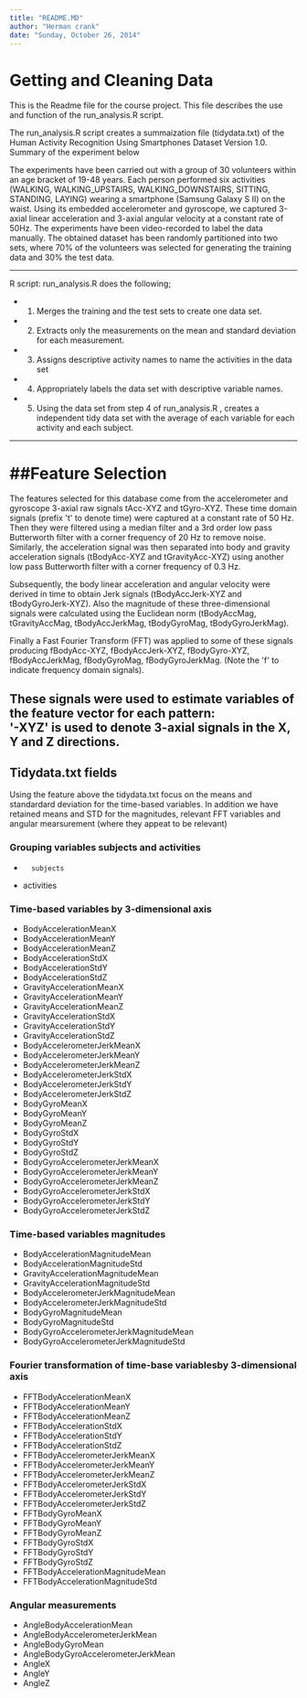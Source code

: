 ```yaml
---
title: "README.MD"
author: "Herman crank"
date: "Sunday, October 26, 2014"
---
```

Getting and Cleaning Data
==========================
This is the Readme file for the course project.  This file describes the use and function of the run_analysis.R script.

The run_analysis.R script creates a summaization file (tidydata.txt) of the Human Activity Recognition Using Smartphones Dataset Version 1.0.  Summary of the experiment below

The experiments have been carried out with a group of 30 volunteers within an age bracket of 19-48 years. Each person performed six activities (WALKING, WALKING_UPSTAIRS, WALKING_DOWNSTAIRS, SITTING, STANDING, LAYING) wearing a smartphone (Samsung Galaxy S II) on the waist. Using its embedded accelerometer and gyroscope, we captured 3-axial linear acceleration and 3-axial angular velocity at a constant rate of 50Hz. The experiments have been video-recorded to label the data manually. The obtained dataset has been randomly partitioned into two sets, where 70% of the volunteers was selected for generating the training data and 30% the test data.

--------------------------------------
R script:  run_analysis.R does the following;
* 1. Merges the training and the test sets to create one data set.
* 2. Extracts only the measurements on the mean and standard deviation for each measurement.
* 3. Assigns descriptive activity names to name the activities in the data set
* 4. Appropriately labels the data set with descriptive variable names. 
* 5. Using the data set from step 4 of run_analysis.R , creates a independent tidy data set with the average of each variable for each activity and each subject.

--------------------------------------------------------
##Feature Selection 
====================
The features selected for this database come from the accelerometer and gyroscope 3-axial raw signals tAcc-XYZ and tGyro-XYZ. These time domain signals (prefix 't' to denote time) were captured at a constant rate of 50 Hz. Then they were filtered using a median filter and a 3rd order low pass Butterworth filter with a corner frequency of 20 Hz to remove noise. Similarly, the acceleration signal was then separated into body and gravity acceleration signals (tBodyAcc-XYZ and tGravityAcc-XYZ) using another low pass Butterworth filter with a corner frequency of 0.3 Hz. 

Subsequently, the body linear acceleration and angular velocity were derived in time to obtain Jerk signals (tBodyAccJerk-XYZ and tBodyGyroJerk-XYZ). Also the magnitude of these three-dimensional signals were calculated using the Euclidean norm (tBodyAccMag, tGravityAccMag, tBodyAccJerkMag, tBodyGyroMag, tBodyGyroJerkMag). 

Finally a Fast Fourier Transform (FFT) was applied to some of these signals producing fBodyAcc-XYZ, fBodyAccJerk-XYZ, fBodyGyro-XYZ, fBodyAccJerkMag, fBodyGyroMag, fBodyGyroJerkMag. (Note the 'f' to indicate frequency domain signals). 

These signals were used to estimate variables of the feature vector for each pattern:  
'-XYZ' is used to denote 3-axial signals in the X, Y and Z directions.
-----------------------------
## Tidydata.txt fields
Using the feature above the tidydata.txt focus on the means and standardard deviation for the time-based variables.  In addition we have retained means and STD for the magnitudes, relevant FFT variables and angular mearsurement (where they appeat to be relevant)

### Grouping variables subjects and activities
*       subjects
*	activities
### Time-based variables by 3-dimensional axis
*	BodyAccelerationMeanX
*	BodyAccelerationMeanY
*	BodyAccelerationMeanZ
*	BodyAccelerationStdX
*	BodyAccelerationStdY
*	BodyAccelerationStdZ
*	GravityAccelerationMeanX
*	GravityAccelerationMeanY
*	GravityAccelerationMeanZ
*	GravityAccelerationStdX
*	GravityAccelerationStdY
*	GravityAccelerationStdZ
*	BodyAccelerometerJerkMeanX
*	BodyAccelerometerJerkMeanY
*	BodyAccelerometerJerkMeanZ
*	BodyAccelerometerJerkStdX
*	BodyAccelerometerJerkStdY
*	BodyAccelerometerJerkStdZ
*	BodyGyroMeanX
*	BodyGyroMeanY
*	BodyGyroMeanZ
*	BodyGyroStdX
*	BodyGyroStdY
*	BodyGyroStdZ
*	BodyGyroAccelerometerJerkMeanX
*	BodyGyroAccelerometerJerkMeanY
*	BodyGyroAccelerometerJerkMeanZ
*	BodyGyroAccelerometerJerkStdX
*	BodyGyroAccelerometerJerkStdY
*	BodyGyroAccelerometerJerkStdZ
### Time-based variables magnitudes
*	BodyAccelerationMagnitudeMean
*	BodyAccelerationMagnitudeStd
*	GravityAccelerationMagnitudeMean
*	GravityAccelerationMagnitudeStd
*	BodyAccelerometerJerkMagnitudeMean
*	BodyAccelerometerJerkMagnitudeStd
*	BodyGyroMagnitudeMean
*	BodyGyroMagnitudeStd
*	BodyGyroAccelerometerJerkMagnitudeMean
*	BodyGyroAccelerometerJerkMagnitudeStd
### Fourier transformation of time-base variablesby 3-dimensional axis
*	FFTBodyAccelerationMeanX
*	FFTBodyAccelerationMeanY
*	FFTBodyAccelerationMeanZ
*	FFTBodyAccelerationStdX
*	FFTBodyAccelerationStdY
*	FFTBodyAccelerationStdZ
*	FFTBodyAccelerometerJerkMeanX
*	FFTBodyAccelerometerJerkMeanY
*	FFTBodyAccelerometerJerkMeanZ
*	FFTBodyAccelerometerJerkStdX
*	FFTBodyAccelerometerJerkStdY
*	FFTBodyAccelerometerJerkStdZ
*	FFTBodyGyroMeanX
*	FFTBodyGyroMeanY
*	FFTBodyGyroMeanZ
*	FFTBodyGyroStdX
*	FFTBodyGyroStdY
*	FFTBodyGyroStdZ
*	FFTBodyAccelerationMagnitudeMean
*	FFTBodyAccelerationMagnitudeStd
### Angular measurements 
*	AngleBodyAccelerationMean
*	AngleBodyAccelerometerJerkMean
*	AngleBodyGyroMean
*	AngleBodyGyroAccelerometerJerkMean
*	AngleX
*	AngleY
*	AngleZ

